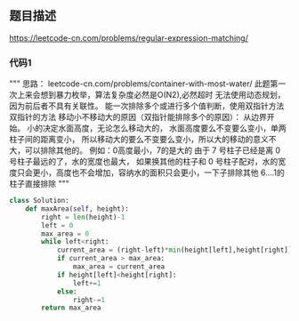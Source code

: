 ## 题目描述
https://leetcode-cn.com/problems/regular-expression-matching/
### 代码1
"""
思路：
leetcode-cn.com/problems/container-with-most-water/
	此题第一次上来会想到暴力枚举，算法复杂度必然是O(N2),必然超时
	无法使用动态规划，因为前后者不具有关联性。
	能一次排除多个或进行多个值判断，使用双指针方法
	双指针的方法
        移动小不移动大的原因（双指针能排除多个的原因）：
            从边界开始。
            小的决定水面高度，无论怎么移动大的，
            水面高度要么不变要么变小，单两柱子间的距离变小，
            所以移动大的要么不变要么变小，所以大的移动的意义不大，可以排除其他的。
            例如：0高度最小，7的是大的
            由于 7 号柱子已经是离 0 号柱子最远的了，水的宽度也最大，
            如果换其他的柱子和 0 号柱子配对，水的宽度只会更小，高度也不会增加，容纳水的面积只会更小，一下子排除其他
            6....1的柱子直接排除
"""

```python
class Solution:
    def maxArea(self, height):
        right = len(height)-1
        left = 0
        max_area = 0
        while left<right:
            current_area = (right-left)*min(height[left],height[right])
            if current_area > max_area:
                max_area = current_area
            if height[left]<height[right]:
                left+=1
            else:
                right-=1
        return max_area
```